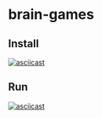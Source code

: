 # brain-games
## Install
[![asciicast](https://asciinema.org/a/1cqDdFmKLu84b0MY0PEjBgj5r.png)](https://asciinema.org/a/1cqDdFmKLu84b0MY0PEjBgj5r?speed=4)

## Run
[![asciicast](https://asciinema.org/a/m1NRoMJJkqKMNz7n4MsEGX7dl.png)](https://asciinema.org/a/m1NRoMJJkqKMNz7n4MsEGX7dl)

